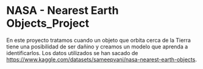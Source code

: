 
# NASA - Nearest Earth Objects_Project 
En este proyecto tratamos cuando un objeto que orbita cerca de la Tierra tiene una posibilidad de ser dañino
 y creamos un modelo que aprenda a identificarlos.
Los datos utilizados se han sacado de https://www.kaggle.com/datasets/sameepvani/nasa-nearest-earth-objects.

